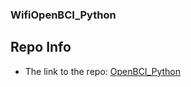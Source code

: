 ### WifiOpenBCI_Python

## Repo Info
- The link to the repo: [OpenBCI_Python](https://github.com/openbci-archive/OpenBCI_Python)
